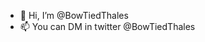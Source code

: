- 👋 Hi, I’m @BowTiedThales
- 📫 You can DM in twitter @BowTiedThales

<!---
BowTiedThales/BowTiedThales is a ✨ special ✨ repository because its `README.md` (this file) appears on your GitHub profile.
You can click the Preview link to take a look at your changes.
--->
